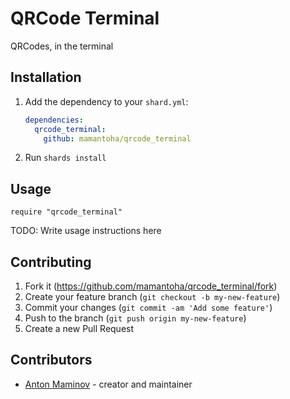 # QRCode Terminal

QRCodes, in the terminal

## Installation

1. Add the dependency to your `shard.yml`:

   ```yaml
   dependencies:
     qrcode_terminal:
       github: mamantoha/qrcode_terminal
   ```

2. Run `shards install`

## Usage

```crystal
require "qrcode_terminal"
```

TODO: Write usage instructions here

## Contributing

1. Fork it (<https://github.com/mamantoha/qrcode_terminal/fork>)
2. Create your feature branch (`git checkout -b my-new-feature`)
3. Commit your changes (`git commit -am 'Add some feature'`)
4. Push to the branch (`git push origin my-new-feature`)
5. Create a new Pull Request

## Contributors

- [Anton Maminov](https://github.com/mamantoha) - creator and maintainer
